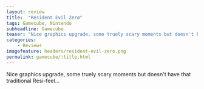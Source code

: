 ```yaml
---
layout: review
title:  "Resident Evil Zerø"
tags: Gamecube, Nintendo
subheadline: Gamecube
teaser: "Nice graphics upgrade, some truely scary moments but doesn't have that traditional Resi-feel..."
categories:
    - Reviews
imagefeature: headers/resident-evil-zero.png
permalink: gamecube/:title.html
---
```


Nice graphics upgrade, some truely scary moments but doesn't have that traditional Resi-feel...